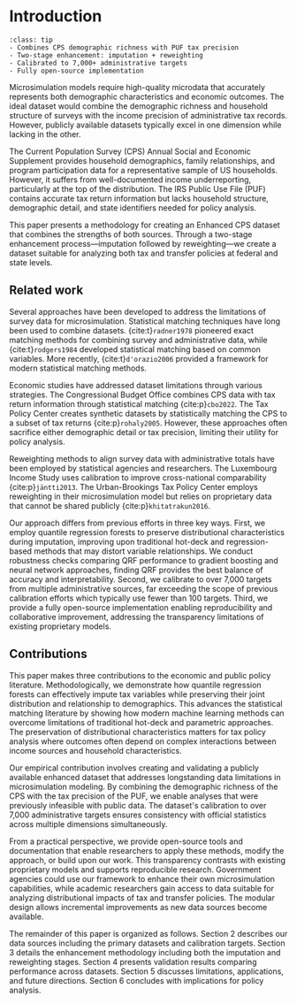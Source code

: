 # Introduction

```{admonition} Key Points
:class: tip
- Combines CPS demographic richness with PUF tax precision
- Two-stage enhancement: imputation + reweighting
- Calibrated to 7,000+ administrative targets
- Fully open-source implementation
```

Microsimulation models require high-quality microdata that accurately represents both demographic characteristics and economic outcomes. The ideal dataset would combine the demographic richness and household structure of surveys with the income precision of administrative tax records. However, publicly available datasets typically excel in one dimension while lacking in the other.

The Current Population Survey (CPS) Annual Social and Economic Supplement provides household demographics, family relationships, and program participation data for a representative sample of US households. However, it suffers from well-documented income underreporting, particularly at the top of the distribution. The IRS Public Use File (PUF) contains accurate tax return information but lacks household structure, demographic detail, and state identifiers needed for policy analysis.

This paper presents a methodology for creating an Enhanced CPS dataset that combines the strengths of both sources. Through a two-stage enhancement process—imputation followed by reweighting—we create a dataset suitable for analyzing both tax and transfer policies at federal and state levels.

## Related work

Several approaches have been developed to address the limitations of survey data for microsimulation. Statistical matching techniques have long been used to combine datasets. {cite:t}`radner1978` pioneered exact matching methods for combining survey and administrative data, while {cite:t}`rodgers1984` developed statistical matching based on common variables. More recently, {cite:t}`d'orazio2006` provided a framework for modern statistical matching methods.

Economic studies have addressed dataset limitations through various strategies. The Congressional Budget Office combines CPS data with tax return information through statistical matching {cite:p}`cbo2022`. The Tax Policy Center creates synthetic datasets by statistically matching the CPS to a subset of tax returns {cite:p}`rohaly2005`. However, these approaches often sacrifice either demographic detail or tax precision, limiting their utility for policy analysis.

Reweighting methods to align survey data with administrative totals have been employed by statistical agencies and researchers. The Luxembourg Income Study uses calibration to improve cross-national comparability {cite:p}`jäntti2013`. The Urban-Brookings Tax Policy Center employs reweighting in their microsimulation model but relies on proprietary data that cannot be shared publicly {cite:p}`khitatrakun2016`.

Our approach differs from previous efforts in three key ways. First, we employ quantile regression forests to preserve distributional characteristics during imputation, improving upon traditional hot-deck and regression-based methods that may distort variable relationships. We conduct robustness checks comparing QRF performance to gradient boosting and neural network approaches, finding QRF provides the best balance of accuracy and interpretability. Second, we calibrate to over 7,000 targets from multiple administrative sources, far exceeding the scope of previous calibration efforts which typically use fewer than 100 targets. Third, we provide a fully open-source implementation enabling reproducibility and collaborative improvement, addressing the transparency limitations of existing proprietary models.

## Contributions

This paper makes three contributions to the economic and public policy literature. Methodologically, we demonstrate how quantile regression forests can effectively impute tax variables while preserving their joint distribution and relationship to demographics. This advances the statistical matching literature by showing how modern machine learning methods can overcome limitations of traditional hot-deck and parametric approaches. The preservation of distributional characteristics matters for tax policy analysis where outcomes often depend on complex interactions between income sources and household characteristics.

Our empirical contribution involves creating and validating a publicly available enhanced dataset that addresses longstanding data limitations in microsimulation modeling. By combining the demographic richness of the CPS with the tax precision of the PUF, we enable analyses that were previously infeasible with public data. The dataset's calibration to over 7,000 administrative targets ensures consistency with official statistics across multiple dimensions simultaneously.

From a practical perspective, we provide open-source tools and documentation that enable researchers to apply these methods, modify the approach, or build upon our work. This transparency contrasts with existing proprietary models and supports reproducible research. Government agencies could use our framework to enhance their own microsimulation capabilities, while academic researchers gain access to data suitable for analyzing distributional impacts of tax and transfer policies. The modular design allows incremental improvements as new data sources become available.

The remainder of this paper is organized as follows. Section 2 describes our data sources including the primary datasets and calibration targets. Section 3 details the enhancement methodology including both the imputation and reweighting stages. Section 4 presents validation results comparing performance across datasets. Section 5 discusses limitations, applications, and future directions. Section 6 concludes with implications for policy analysis.